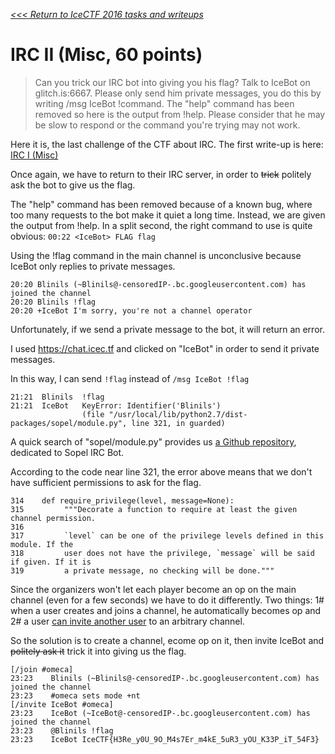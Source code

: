 _[<<< Return to IceCTF 2016 tasks and writeups](/icectf-2016)_
# IRC II (Misc, 60 points)

>Can you trick our IRC bot into giving you his flag? Talk to IceBot on glitch.is:6667.
>Please only send him private messages, you do this by writing /msg IceBot !command.
>The "help" command has been removed so here is the output from !help.
>Please consider that he may be slow to respond or the command you're trying may not work.

Here it is, the last challenge of the CTF about IRC.
The first write-up is here: [IRC I (Misc)](/icectf-2016/challenges/irc-i-35)

Once again, we have to return to their IRC server, in order to ~~trick~~ politely ask the bot to give us the flag.

The "help" command has been removed because of a known bug,
where too many requests to the bot make it quiet a long time.
Instead, we are given the output from !help. In a split second,
the right command to use is quite obvious: `00:22 <IceBot> FLAG flag`

Using the !flag command in the main channel is unconclusive because IceBot only replies to private messages.

```
20:20 Blinils (~Blinils@-censoredIP-.bc.googleusercontent.com) has joined the channel
20:20 Blinils !flag
20:20 +IceBot I'm sorry, you're not a channel operator
```

Unfortunately, if we send a private message to the bot, it will return an error.

I used https://chat.icec.tf and clicked on "IceBot" in order to send it private messages.

In this way, I can send `!flag` instead of `/msg IceBot !flag`

```
21:21  Blinils  !flag 
21:21  IceBot   KeyError: Identifier('Blinils') 
                (file "/usr/local/lib/python2.7/dist-packages/sopel/module.py", line 321, in guarded)  
```

A quick search of "sopel/module.py" provides us
[a Github repository](https://github.com/sopel-irc/sopel/blob/master/sopel/module.py),
dedicated to Sopel IRC Bot.

According to the code near line 321, the error above means that we don't have sufficient permissions to ask for the flag.

```
314    def require_privilege(level, message=None):
315         """Decorate a function to require at least the given channel permission.
316        
317         `level` can be one of the privilege levels defined in this module. If the
318         user does not have the privilege, `message` will be said if given. If it is
319         a private message, no checking will be done."""
```

Since the organizers won't let each player become an op
on the main channel (even for a few seconds) we have to do it differently.
Two things: 1# when a user creates and joins a channel,
he automatically becomes op and 2# a user
[can invite another user](https://tools.ietf.org/html/rfc1459#section-4.2.7)
to an arbitrary channel.

So the solution is to create a channel, ecome op on it,
then invite IceBot and ~~politely ask it~~ trick it into giving us the flag.

```
[/join #omeca]
23:23    Blinils (~Blinils@-censoredIP-.bc.googleusercontent.com) has joined the channel
23:23    #omeca sets mode +nt
[/invite IceBot #omeca]
23:23    IceBot (~IceBot@-censoredIP-.bc.googleusercontent.com) has joined the channel
23:23    @Blinils !flag
23:23    IceBot IceCTF{H3Re_y0U_9O_M4s7Er_m4kE_5uR3_yOU_K33P_iT_54F3}
```
